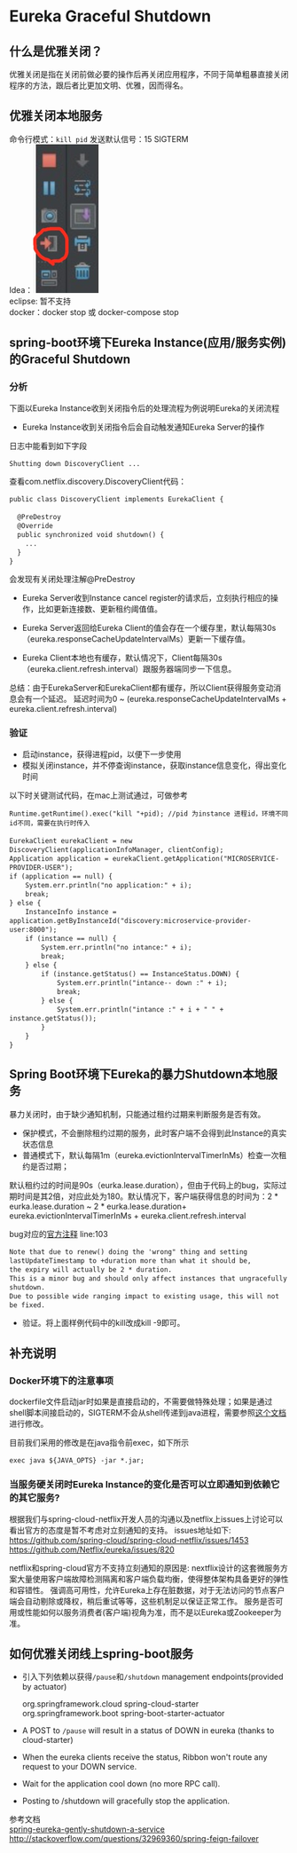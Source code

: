 
# Eureka Graceful Shutdown

## 什么是优雅关闭？
   优雅关闭是指在关闭前做必要的操作后再关闭应用程序，不同于简单粗暴直接关闭程序的方法，跟后者比更加文明、优雅，因而得名。
   
## 优雅关闭本地服务
  命令行模式：`kill pid` 发送默认信号：15 SIGTERM  
  Idea：![idea graceful shutdown](images/idea_graceful_shutdown.png)  
  eclipse: 暂不支持  
  docker：docker stop 或 docker-compose stop

## spring-boot环境下Eureka Instance(应用/服务实例)的Graceful Shutdown
### 分析
下面以Eureka Instance收到关闭指令后的处理流程为例说明Eureka的关闭流程

+ Eureka Instance收到关闭指令后会自动触发通知Eureka Server的操作

日志中能看到如下字段

    Shutting down DiscoveryClient ...

查看com.netflix.discovery.DiscoveryClient代码：

    public class DiscoveryClient implements EurekaClient {
    
      @PreDestroy
      @Override
      public synchronized void shutdown() {
        ...
      }  
    }

会发现有关闭处理注解@PreDestroy

+ Eureka Server收到Instance cancel register的请求后，立刻执行相应的操作，比如更新连接数、更新租约阈值值。

+ Eureka Server返回给Eureka Client的值会存在一个缓存里，默认每隔30s（eureka.responseCacheUpdateIntervalMs）更新一下缓存值。  

+ Eureka Client本地也有缓存，默认情况下，Client每隔30s（eureka.client.refresh.interval）跟服务器端同步一下信息。

总结：由于EurekaServer和EurekaClient都有缓存，所以Client获得服务变动消息会有一个延迟。
延迟时间为0 ~ (eureka.responseCacheUpdateIntervalMs + eureka.client.refresh.interval)

### 验证
+ 启动instance，获得进程pid，以便下一步使用
+ 模拟关闭instance，并不停查询instance，获取instance信息变化，得出变化时间

以下时关键测试代码，在mac上测试通过，可做参考

    Runtime.getRuntime().exec("kill "+pid); //pid 为instance 进程id，环境不同id不同，需要在执行时传入

    EurekaClient eurekaClient = new DiscoveryClient(applicationInfoManager, clientConfig);
    Application application = eurekaClient.getApplication("MICROSERVICE-PROVIDER-USER");
    if (application == null) {
        System.err.println("no application:" + i);
        break;
    } else {
        InstanceInfo instance = application.getByInstanceId("discovery:microservice-provider-user:8000");
        if (instance == null) {
            System.err.println("no intance:" + i);
            break;
        } else {
            if (instance.getStatus() == InstanceStatus.DOWN) {
                System.err.println("intance-- down :" + i);
                break;
            } else {
                System.err.println("intance :" + i + " " + instance.getStatus());
            }
        }
    }

## Spring Boot环境下Eureka的暴力Shutdown本地服务
暴力关闭时，由于缺少通知机制，只能通过租约过期来判断服务是否有效。  

+ 保护模式，不会删除租约过期的服务，此时客户端不会得到此Instance的真实状态信息
+ 普通模式下，默认每隔1m（eureka.evictionIntervalTimerInMs）检查一次租约是否过期；  

默认租约过的时间是90s（eurka.lease.duration），但由于代码上的bug，实际过期时间是其2倍，对应此处为180。默认情况下，客户端获得信息的时间为：2 \* eurka.lease.duration ~ 2 \* eurka.lease.duration+ eureka.evictionIntervalTimerInMs + eureka.client.refresh.interval

bug对应的[官方注释](https://github.com/Netflix/eureka/blob/v1.6.1/eureka-core/src/main/java/com/netflix/eureka/lease/Lease.java) line:103

    Note that due to renew() doing the 'wrong" thing and setting lastUpdateTimestamp to +duration more than what it should be, 
    the expiry will actually be 2 * duration.
    This is a minor bug and should only affect instances that ungracefully shutdown. 
    Due to possible wide ranging impact to existing usage, this will not be fixed.

+ 验证。将上面样例代码中的kill改成kill -9即可。

## 补充说明
### Docker环境下的注意事项
dockerfile文件启动jar时如果是直接启动的，不需要做特殊处理；如果是通过shell脚本间接启动的，SIGTERM不会从shell传递到java进程，需要参照[这个文档](http://veithen.github.io/2014/11/16/sigterm-propagation.html)进行修改。

目前我们采用的修改是在java指令前exec，如下所示

    exec java ${JAVA_OPTS} -jar *.jar;

### 当服务硬关闭时Eureka Instance的变化是否可以立即通知到依赖它的其它服务?
根据我们与spring-cloud-netflix开发人员的沟通以及netflix上issues上讨论可以看出官方的态度是暂不考虑对立刻通知的支持。
issues地址如下:
https://github.com/spring-cloud/spring-cloud-netflix/issues/1453
https://github.com/Netflix/eureka/issues/820

netflix和spring-cloud官方不支持立刻通知的原因是:
nextflix设计的这套微服务方案大量使用客户端故障检测隔离和客户端负载均衡，使得整体架构具备更好的弹性和容错性。
强调高可用性，允许Eureka上存在脏数据，对于无法访问的节点客户端会自动剔除或降权，稍后重试等等，这些机制足以保证正常工作。
服务是否可用或性能如何以服务消费者(客户端)视角为准，而不是以Eureka或Zookeeper为准。

## 如何优雅关闭线上spring-boot服务

+ 引入下列依赖以获得`/pause`和`/shutdown` management endpoints(provided by actuator)


    <dependency>
        <groupId>org.springframework.cloud</groupId>
        <artifactId>spring-cloud-starter</artifactId>
    </dependency>
    <dependency>
        <groupId>org.springframework.boot</groupId>
        <artifactId>spring-boot-starter-actuator</artifactId>
    </dependency>

+ A POST to `/pause` will result in a status of DOWN in eureka (thanks to cloud-starter)
+ When the eureka clients receive the status, Ribbon won't route any request to your DOWN service.
+ Wait for the application cool down (no more RPC call).
+ Posting to /shutdown will gracefully stop the application.

参考文档  
[spring-eureka-gently-shutdown-a-service](http://stackoverflow.com/questions/33231664/spring-eureka-gently-shutdown-a-service)
http://stackoverflow.com/questions/32969360/spring-feign-failover
